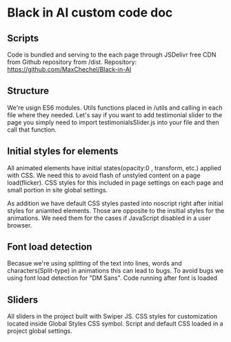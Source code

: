 # Black in AI custom code doc

## Scripts

Code is bundled and serving to the each page through JSDelivr free CDN from Github repository from /dist.
Repository:
https://github.com/MaxChechel/Black-in-AI

## Structure

We're usign ES6 modules. Utils functions placed in /utils and calling in each file where they needed.
Let's say if you want to add testimonial slider to the page you simply need to import testimonialsSlider.js into your file
and then call that function.

## Initial styles for elements

All animated elements have initial states(opacity:0 , transform, etc.) applied with CSS.
We need this to avoid flash of unstyled content on a page load(flicker).
CSS styles for this included in page settings on each page and small portion in site global settings.

As addition we have default CSS styles pasted into noscript right after initial styles for aniamted elements.
Those are opposite to the insitial styles for the animations. We need them for the cases if JavaScript disabled in a user browser.

## Font load detection

Becasue we're using splitting of the text into lines, words and characters(Split-type) in animations this can lead to bugs.
To avoid bugs we using font load detection for "DM Sans". Code running after font is loaded

## Sliders

All sliders in the project built with Swiper JS. CSS styles for customization located inside Global Styles CSS symbol.
Script and default CSS loaded in a project global settings.
